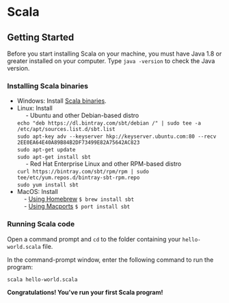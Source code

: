 # Scala

## Getting Started

Before you start installing Scala on your machine, you must have Java 1.8 or greater installed on your computer. Type `java -version` to check the Java version.



### Installing Scala binaries

* Windows: Install [Scala binaries](http://www.scala-lang.org/download/).
* Linux: Install  
&nbsp;&nbsp;&nbsp;&nbsp; - Ubuntu and other Debian-based distro  
                   `echo "deb https://dl.bintray.com/sbt/debian /" | sudo tee -a /etc/apt/sources.list.d/sbt.list`  
                    `sudo apt-key adv --keyserver hkp://keyserver.ubuntu.com:80 --recv 2EE0EA64E40A89B84B2DF73499E82A75642AC823`  
                    `sudo apt-get update`  
                    `sudo apt-get install sbt`  
 &nbsp;&nbsp;&nbsp;&nbsp; - Red Hat Enterprise Linux and other RPM-based distro  
                 `curl https://bintray.com/sbt/rpm/rpm | sudo tee/etc/yum.repos.d/bintray-sbt-rpm.repo`  
                 `sudo yum install sbt`  
* MacOS: Install  
&nbsp;&nbsp;&nbsp;&nbsp;- [Using Homebrew](https://brew.sh/)
                    `$ brew install sbt`  
&nbsp;&nbsp;&nbsp;&nbsp;- [Using Macports](https://www.macports.org/)
                    `$ port install sbt`
 

### Running Scala code
Open a command prompt and `cd` to the folder containing your `hello-world.scala` file.

In the command-prompt window, enter the following command to run the program:

`scala hello-world.scala`

**Congratulations! You've run your first Scala program!**
